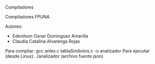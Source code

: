 
Compiladores

Compiladores FPUNA

Autores: 
* Edenilson Osnar Dominguez Amarilla
* Claudia Catalina Alvarenga Rojas


Para compilar: gcc anlex.c tablaSimbolos.c -o analizador
Para ejecutar (desde Linux): ./analizador (archivo fuente json)
